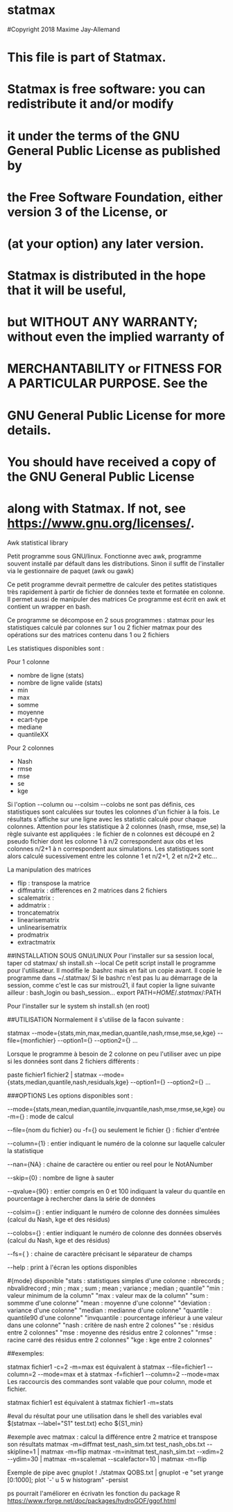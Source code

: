 # statmax

#Copyright 2018 Maxime Jay-Allemand
#    This file is part of Statmax.

#    Statmax is free software: you can redistribute it and/or modify
#    it under the terms of the GNU General Public License as published by
#    the Free Software Foundation, either version 3 of the License, or
#    (at your option) any later version.

#    Statmax is distributed in the hope that it will be useful,
#    but WITHOUT ANY WARRANTY; without even the implied warranty of
#    MERCHANTABILITY or FITNESS FOR A PARTICULAR PURPOSE.  See the
#    GNU General Public License for more details.

#    You should have received a copy of the GNU General Public License
#    along with Statmax.  If not, see <https://www.gnu.org/licenses/>.


Awk statistical library  


Petit programme sous GNU/linux. Fonctionne avec awk, programme souvent installé par défault dans les distributions. Sinon il suffit de l'installer via le gestionnaire de paquet (awk ou gawk)

Ce petit programme devrait permettre de calculer des petites statistiques très rapidement à partir de fichier de données texte et formatée en colonne. Il permet aussi de manipuler des matrices Ce programme est écrit en awk et contient un wrapper en bash.

Ce programme se décompose en 2 sous programmes :
statmax pour les statistiques calculé par colonnes sur 1 ou 2 fichier
matmax pour des opérations sur des matrices contenu dans 1 ou 2 fichiers

Les statistiques disponibles sont :

Pour 1 colonne
- nombre de ligne (stats)
- nombre de ligne valide (stats)
- min
- max
- somme
- moyenne
- ecart-type
- mediane
- quantileXX

Pour 2 colonnes
- Nash
- rmse
- mse
- se
- kge

Si l'option --column ou --colsim --colobs ne sont pas définis, ces statistiques sont calculées sur toutes les colonnes d'un fichier à la fois. Le résultats s'affiche sur une ligne avec les statistic calculé pour chaque colonnes. Attention pour les statistique à 2 colonnes (nash, rmse, mse,se) la règle suivante est appliquées : le fichier de n colonnes est découpé en 2 pseudo fichier dont les colonne 1 à n/2 correspondent aux obs et les colonnes n/2+1 à n correspondent aux simulations. Les statistiques sont alors calculé sucessivement entre les colonne 1 et n/2+1, 2 et n/2+2 etc...


La manipulation des matrices
- flip : transpose la matrice
- diffmatrix : differences en 2 matrices dans 2 fichiers
- scalematrix :
- addmatrix :
- troncatematrix
- linearisematrix
- unlinearisematrix
- prodmatrix
- extractmatrix




##INSTALLATION SOUS GNU/LINUX
Pour l'installer sur sa session local, taper
cd statmax/
sh install.sh --local
Ce petit script install le programme pour l'utilisateur. Il modifie le .bashrc mais en fait un copie avant. Il copie le programme dans ~/.statmax/
Si le bashrc n'est pas lu au démarrage de la session, comme c'est le cas sur mistrou21, il faut copier la ligne suivante ailleur : bash_login ou bash_session...
export PATH=$HOME/.statmax/:$PATH

Pour l'installer sur le system
sh install.sh (en root)


##UTILISATION
Normalement il s'utilise de la facon suivante :

statmax --mode={stats,min,max,median,quantile,nash,rmse,mse,se,kge} --file={monfichier} --option1={} --option2={} ...

Lorsque le programme à besoin de 2 colonne on peu l'utiliser avec un pipe si les données sont dans 2 fichiers différents :

paste fichier1 fichier2 | statmax --mode={stats,median,quantile,nash,residuals,kge} --option1={} --option2={} ...



###OPTIONS
Les options disponibles sont :

--mode={stats,mean,median,quantile,invquantile,nash,mse,rmse,se,kge} ou -m={} : mode de calcul

--file={nom du fichier} ou -f={} ou seulement le fichier {} : fichier d'entrée

--column={1} : entier indiquant le numéro de la colonne sur laquelle calculer la statistique

--nan={NA} : chaine de caractère ou entier ou reel pour le NotANumber 

--skip={0} : nombre de ligne à sauter

--qvalue={90} : entier compris en 0 et 100 indiquant la valeur du quantile en pourcentage à rechercher dans la série de données

--colsim={} : entier indiquant le numéro de colonne des données simulées (calcul du Nash, kge et des résidus)

--colobs={} : entier indiquant le numéro de colonne des données observés (calcul du Nash, kge et des résidus)

--fs={ } : chaine de caractère précisant le séparateur de champs

--help : print à l'écran les options disponibles


#{mode} disponible
 "stats : statistiques simples d'une colonne : nbrecords ; nbvalidrecord ; min ; max ; sum ; mean ; variance ; median ; quantile"
 "min : valeur minimum de la column"
 "max : valeur max de la column"
 "sum : sommme d'une colonne"
 "mean : moyenne d'une colonne"
 "deviation : variance d'une colonne"
 "median : medianne d'une colonne"
 "quantile : quantile90 d'une colonne"
 "invquantile : pourcentage inférieur à une valeur dans une colonne"
 "nash : critère de nash entre 2 colones"
 "se : résidus entre 2 colonnes"
 "mse : moyenne des résidus entre 2 colonnes"
 "rmse : racine carré des résidus entre 2 colonnes"
 "kge : kge entre 2 colonnes"


##exemples:

statmax fichier1 -c=2 -m=max
est équivalent à
statmax --file=fichier1 --column=2 --mode=max
et à
statmax -f=fichier1 --column=2 --mode=max
Les raccourcis des commandes sont valable que pour column, mode et fichier.

statmax fichier1
est équivalent à 
statmax fichier1 -m=stats

#eval du résultat pour une utilisation dans le shell des variables
eval $(statmax --label="S1" test.txt)
echo ${S1_min}

#exemple avec matmax : calcul la différence entre 2 matrice et transpose son résultats
matmax -m=diffmat test_nash_sim.txt test_nash_obs.txt --skipline=1 | matmax -m=flip
matmax -m=initmat test_nash_sim.txt --xdim=2 --ydim=30 | matmax -m=scalemat --scalefactor=10 | matmax -m=flip

Exemple de pipe avec gnuplot !
./statmax QOBS.txt | gnuplot -e "set yrange [0:1000]; plot '-' u 5 w histogram" -persist

ps pourrait l'améliorer en écrivatn les fonction du package R https://www.rforge.net/doc/packages/hydroGOF/ggof.html


